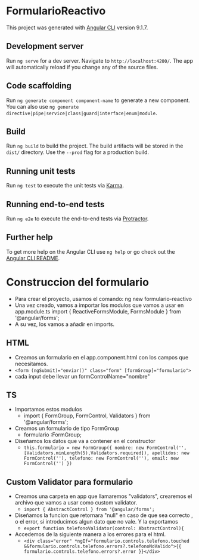 # FormularioReactivo

This project was generated with [Angular CLI](https://github.com/angular/angular-cli) version 9.1.7.

## Development server

Run `ng serve` for a dev server. Navigate to `http://localhost:4200/`. The app will automatically reload if you change any of the source files.

## Code scaffolding

Run `ng generate component component-name` to generate a new component. You can also use `ng generate directive|pipe|service|class|guard|interface|enum|module`.

## Build

Run `ng build` to build the project. The build artifacts will be stored in the `dist/` directory. Use the `--prod` flag for a production build.

## Running unit tests

Run `ng test` to execute the unit tests via [Karma](https://karma-runner.github.io).

## Running end-to-end tests

Run `ng e2e` to execute the end-to-end tests via [Protractor](http://www.protractortest.org/).

## Further help

To get more help on the Angular CLI use `ng help` or go check out the [Angular CLI README](https://github.com/angular/angular-cli/blob/master/README.md).

# Construccion del formulario

- Para crear el proyecto, usamos el comando:
  ng new formulario-reactivo
- Una vez creado, vamos a importar los modulos que vamos a usar en app.module.ts
  import { ReactiveFormsModule, FormsModule } from '@angular/forms';
- A su vez, los vamos a añadir en imports.

## HTML

- Creamos un formulario en el app.component.html con los campos que necesitamos.
- `<form (ngSubmit)="enviar()" class="form" [formGroup]="formulario">`
- cada input debe llevar un formControlName="nombre"

## TS

- Importamos estos modulos
  - import { FormGroup, FormControl, Validators } from '@angular/forms';
- Creamos un formulario de tipo FormGroup
  - formulario :FormGroup;
- Diseñamos los datos que va a contener en el constructor
  - `this.formulario = new FormGroup({ nombre: new FormControl('', [Validators.minLength(5),Validators.required]), apellidos: new FormControl(''), telefono: new FormControl(''), email: new FormControl('') })`

## Custom Validator para formulario

- Creamos una carpeta en app que llamaremos "validators", crearemos el archivo que vamos a usar como custom validator.
  - `import { AbstractControl } from '@angular/forms';`
- Diseñamos la funcion que retornara "null" en caso de que sea correcto , o el error, si introducimos algun dato que no vale. Y la exportamos
  - `export function telefonoValidator(control: AbstractControl){`
- Accedemos de la siguiente manera a los errores para el html.
  - `<div class="error" *ngIf="formulario.controls.telefono.touched &&formulario.controls.telefono.errors?.telefonoNoValido">{{ formulario.controls.telefono.errors?.error }}</div>`
